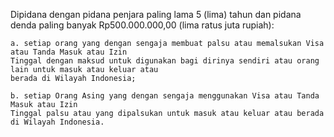 Dipidana dengan pidana penjara paling lama 5 (lima) tahun dan pidana denda paling banyak Rp500.000.000,00
(lima ratus juta rupiah):

    a. setiap orang yang dengan sengaja membuat palsu atau memalsukan Visa atau Tanda Masuk atau Izin
    Tinggal dengan maksud untuk digunakan bagi dirinya sendiri atau orang lain untuk masuk atau keluar atau
    berada di Wilayah Indonesia;

    b. setiap Orang Asing yang dengan sengaja menggunakan Visa atau Tanda Masuk atau Izin
    Tinggal palsu atau yang dipalsukan untuk masuk atau keluar atau berada di Wilayah Indonesia.